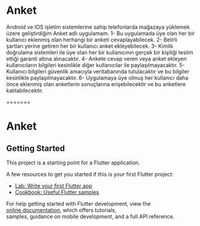 
# Anket

Android ve IOS işletim sistemlerine sahip telefonlarda mağazaya yüklemek üzere geliştirdiğim Anket adlı uygulamam.
1- Bu uygulamada üye olan her bir kullanıcı eklenmiş olan herhangi bir anketi cevaplayabilecek.
2- Belirli şartları yerine getiren her bir kullanıcı anket ekleyebilecek.
3- Kimlik doğrulama sistemleri ile üye olan her bir kullanıcının gerçek bir kişiliği teslim ettiği garanti altına alınacaktır.
4- Ankete cevap veren veya anket ekleyen kullanıcıların bilgileri kesinlikle diğer kullanıcılar ile paylaşılmayacaktır.
5- Kullanıcı bilgileri güvenlik amacıyla veritabanında tutulacaktır ve bu bilgiler kesinlikle paylaşılmayacaktır.
6- Uygulamaya üye olmuş her kullanıcı daha önce eklenmiş olan anketlerin sonuçlarına erişebilecektir ve bu anketlere katılabilecektir.

=======
# Anket  



## Getting Started  

This project is a starting point for a Flutter application.  

A few resources to get you started if this is your first Flutter project:  

- [Lab: Write your first Flutter app](https://docs.flutter.dev/get-started/codelab)  
- [Cookbook: Useful Flutter samples](https://docs.flutter.dev/cookbook)  

For help getting started with Flutter development, view the  
[online documentation](https://docs.flutter.dev/), which offers tutorials,  
samples, guidance on mobile development, and a full API reference.  
